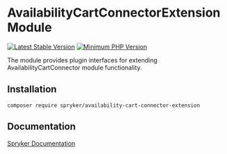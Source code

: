 # AvailabilityCartConnectorExtension Module
[![Latest Stable Version](https://poser.pugx.org/spryker/availability-cart-connector-extension/v/stable.svg)](https://packagist.org/packages/spryker/availability-cart-connector-extension)
[![Minimum PHP Version](https://img.shields.io/badge/php-%3E%3D%208.3-8892BF.svg)](https://php.net/)

The module provides plugin interfaces for extending AvailabilityCartConnector module functionality.

## Installation

```
composer require spryker/availability-cart-connector-extension
```

## Documentation

[Spryker Documentation](https://docs.spryker.com)
